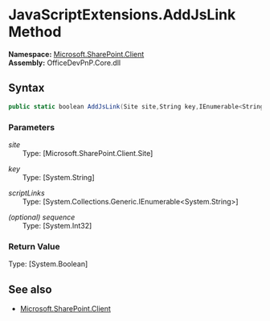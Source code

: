 # JavaScriptExtensions.AddJsLink Method  
**Namespace:** [Microsoft.SharePoint.Client](Microsoft.SharePoint.Client.md)  
**Assembly:** OfficeDevPnP.Core.dll  
## Syntax
```C#
public static boolean AddJsLink(Site site,String key,IEnumerable<String> scriptLinks,Int32 sequence)
```
### Parameters
*site*  
&emsp;&emsp;Type: [Microsoft.SharePoint.Client.Site] 
&emsp;&emsp;  
  
*key*  
&emsp;&emsp;Type: [System.String] 
&emsp;&emsp;  
  
*scriptLinks*  
&emsp;&emsp;Type: [System.Collections.Generic.IEnumerable<System.String>] 
&emsp;&emsp;  
  
*(optional) sequence*  
&emsp;&emsp;Type: [System.Int32] 
&emsp;&emsp;  
  
### Return Value
Type: [System.Boolean]  

## See also
- [Microsoft.SharePoint.Client](Microsoft.SharePoint.Client.md)
